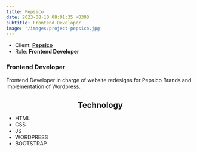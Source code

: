 ```yaml
---
title: Pepsico
date: 2023-08-10 08:01:35 +0300
subtitle: Frontend Developer
image: '/images/project-pepsico.jpg'
---
```


<!-- -->

<ul class="list-inline item-details">
    <li>Client:
        <strong><a href="https://www.pepsico.com/">Pepsico</a>
        </strong>
    </li>
    <li>Role:
        <strong>Frontend Developer</strong>
    </li>
</ul>

<h3>Frontend Developer</h3>
Frontend Developer in charge of website redesigns for Pepsico Brands and implementation of Wordpress.

<h2 style="text-align: center; margin-bottom: 10px;">Technology</h2>
<ul class="list-inline item-details">
    <li>HTML</li>
    <li>CSS</li>
    <li>JS</li>
    <li>WORDPRESS</li>
    <li>BOOTSTRAP</li>
</ul>